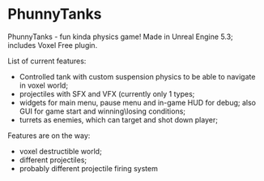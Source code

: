 # PhunnyTanks
PhunnyTanks - fun kinda physics game!
Made in Unreal Engine 5.3; includes Voxel Free plugin.

List of current features:
- Controlled tank with custom suspension physics to be able to navigate in voxel world;
- projectiles with SFX and VFX (currently only 1 types;
- widgets for main menu, pause menu and in-game HUD for debug; also GUI for game start and winning\losing conditions;
- turrets as enemies, which can target and shot down player;

Features are on the way:
- voxel destructible world;
- different projectiles;
- probably different projectile firing system
